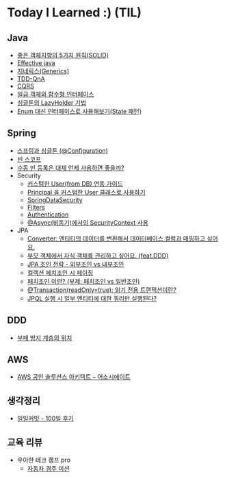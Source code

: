 # Today I Learned :) (TIL)

## Java
 * [좋은 객체지향의 5가지 원칙(SOLID)](https://github.com/leeyohan93/TIL/blob/master/java/좋은객체지향의5가지원칙.md)
 * [Effective java](https://github.com/leeyohan93/TIL/blob/master/java/Effective-java.md)
 * [지네릭스(Generics)](https://github.com/leeyohan93/TIL/blob/master/java/Generics.md)
 * [TDD-QnA](https://github.com/leeyohan93/TIL/blob/master/java/tdd/QnA.md)
 * [CQRS](https://github.com/leeyohan93/TIL/blob/master/java/CQRS.md)
 * [일급 객체와 함수형 인터페이스](https://github.com/leeyohan93/TIL/blob/master/java/%EC%9D%BC%EA%B8%89%EA%B0%9D%EC%B2%B4-%ED%95%A8%EC%88%98%ED%98%95%EC%9D%B8%ED%84%B0%ED%8E%98%EC%9D%B4%EC%8A%A4.md)
 * [싱글톤의 LazyHolder 기법](https://github.com/leeyohan93/TIL/blob/master/java/LazyHolder.md)
 * [Enum 대신 인터페이스로 사용해보기(State 패턴)](https://github.com/leeyohan93/TIL/blob/master/java/State.md)

## Spring
* [스프링과 싱글톤 (@Configuration)](https://github.com/leeyohan93/TIL/blob/master/spring/SpringAndSingletone.md)
* [빈 스코프](https://github.com/leeyohan93/TIL/blob/master/spring/BeanScope.md)
* [수동 빈 등록은 대체 언제 사용하면 좋을까?](https://github.com/leeyohan93/TIL/blob/master/spring/ManualVsAutoBean.md)
* Security
  * [커스텀한 User(from DB) 연동 가이드](https://github.com/leeyohan93/TIL/blob/master/spring/security/Guide.md)
  * [Principal 을 커스텀한 User 클래스로 사용하기](https://github.com/leeyohan93/TIL/blob/master/spring/security/CustomUser.md)
  * [SpringDataSecurity](https://github.com/leeyohan93/TIL/blob/master/spring/security/SpringDataSecurity.md)
  * [Filters](https://github.com/leeyohan93/TIL/blob/master/spring/security/Filter.md)
  * [Authentication](https://github.com/leeyohan93/TIL/blob/master/spring/security/Authentication.md)
  * [@Async(비동기)에서의 SecurityContext 사용](https://github.com/leeyohan93/TIL/blob/master/spring/security/AsyncAndSecurityContext.md)
* JPA
  * [Converter: 엔티티의 데이터를 변환해서 데이터베이스 컬럼과 매핑하고 싶어요.](https://github.com/leeyohan93/TIL/blob/master/spring/jpa/AttributeConverter.md)
  * [부모 객체에서 자식 객체를 관리하고 싶어요. (feat.DDD)](https://github.com/leeyohan93/TIL/blob/master/spring/jpa/EntityPersist.md)
  * [JPA 조인 전략 - 외부조인 vs 내부조인](https://github.com/leeyohan93/TIL/blob/master/spring/jpa/JpaJoinStrategy.md)
  * [컬렉션 페치조인 시 페이징](https://github.com/leeyohan93/TIL/blob/master/spring/jpa/컬렉션_페치조인_페이징.md)
  * [페치조인 이란? (부제: 페치조인 vs 일반조인)](https://github.com/leeyohan93/TIL/blob/master/spring/jpa/페치조인.md)
  * [@Transaction(readOnly=true): 읽기 전용 트랜잭션이란?](https://github.com/leeyohan93/TIL/blob/master/spring/jpa/TransactinoReadOnly.md)
  * [JPQL 실행 시 일부 엔티티에 대한 쿼리만 실행된다?](https://github.com/leeyohan93/TIL/blob/master/spring/jpa/JpqlFlush.md)

## DDD
* [부패 방지 계층의 위치](https://github.com/leeyohan93/TIL/blob/master/ddd/anti-corruption-location.md)

## AWS
* [AWS 공인 솔루션스 아키텍트 – 어소시에이트](./aws/certified-solutions-architect-associate)

## 생각정리
* [일일커밋 - 100일 후기](./thinking/100DailyCommit.md)

## 교육 리뷰
* 우아한 테크 캠프 pro
    * [자동차 경주 미션](https://github.com/leeyohan93/TIL/blob/master/woowa-techcamp-pro/racingcar.md)

